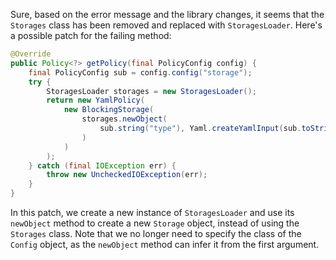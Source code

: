 Sure, based on the error message and the library changes, it seems that the `Storages` class has been removed and replaced with `StoragesLoader`. Here's a possible patch for the failing method:
```java
@Override
public Policy<?> getPolicy(final PolicyConfig config) {
    final PolicyConfig sub = config.config("storage");
    try {
        StoragesLoader storages = new StoragesLoader();
        return new YamlPolicy(
            new BlockingStorage(
                storages.newObject(
                    sub.string("type"), Yaml.createYamlInput(sub.toString()).readYamlMapping()
                )
            )
        );
    } catch (final IOException err) {
        throw new UncheckedIOException(err);
    }
}
```
In this patch, we create a new instance of `StoragesLoader` and use its `newObject` method to create a new `Storage` object, instead of using the `Storages` class. Note that we no longer need to specify the class of the `Config` object, as the `newObject` method can infer it from the first argument.